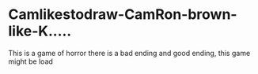 # Camlikestodraw-CamRon-brown-like-K.....
This is a game of horror there is a bad ending and good ending, this game might be load
